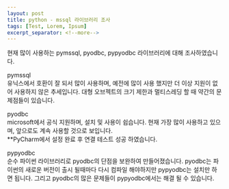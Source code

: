 ```yaml
---
layout: post
title: python - mssql 라이브러리 조사
tags: [Test, Lorem, Ipsum]
excerpt_separator: <!--more-->
---
```


현재 많이 사용하는 pymssql, pyodbc, pypyodbc 라이브러리에
대해 조사하였습니다.

 <!--more-->
pymssql<br>
 유닉스에서 호환이 잘 되서 많이 사용하며, 예전에 많이 사용 했지만 
더 이상 지원이 없어 사용하지 않은 추세입니다.
대형 오브젝트의 크기 제한과 멀티스레딩 할 때 약간의 문제점들이 있습니다.

pyodbc<br>
 microsoft에서 공식 지원하며, 설치 및 사용이 쉽습니다. 현재 가장 많이 사용하고 있으며, 앞으로도 계속 사용할 것으로 보입니다. <br>
	**PyCharm에서 설정 완료 후 연결 테스트 성공 하였습니다.

pypyodbc<br>
 순수 파이썬 라이브러리로 pyodbc의 단점을 보완하여 만들어졌습니다. pyodbc는 파이썬의 새로운 버전이 출시 될때마다 다시 컴파일 해야하지만 pypyodbc는 설치만 하면 됩니다. 그리고 pyodbc의 많은 문제들이 pypyodbc에서는 해결 될 수 있습니다. 